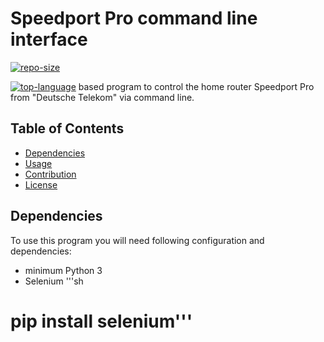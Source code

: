 # Speedport Pro command line interface

[![repo-size](https://img.shields.io/github/repo-size/tb1402/speedport_pro_cli?color=red)](https://github.com/tb1402/speedport_pro_cli/)

[![top-language](https://img.shields.io/github/languages/top/tb1402/speedport_pro_cli?color=red)](https://github.com/tb1402/speedport_pro_cli/) based program to control the home router Speedport Pro from "Deutsche Telekom" via command line.

## Table of Contents
- [Dependencies](#dependencies)
- [Usage](#usage)
- [Contribution](#contribution)
- [License](#license)

## Dependencies
To use this program you will need following configuration and dependencies:
- minimum Python 3
- Selenium '''sh 
# pip install selenium'''
